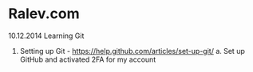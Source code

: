 Ralev.com
=========

10.12.2014
Learning Git
1.	Setting up Git - https://help.github.com/articles/set-up-git/
a.	Set up GitHub and activated 2FA for my account


